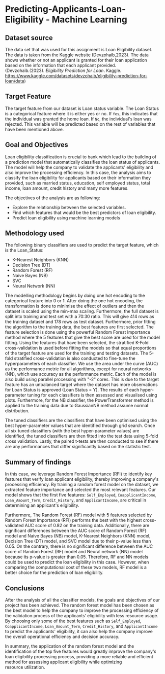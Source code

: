 # Predicting-Applicants-Loan-Eligibility - Machine Learning

## Dataset source

The data set that was used for this assignment is Loan Eligibility dataset. The data is taken from the Kaggle website (Devzohaib,2023). The data shows whether or not an applicant is granted for their loan application based on the information that each applicant provided.  
(Devzohaib.(2023). *Eligibility Prediction for Loan*. Kaggle. https://www.kaggle.com/datasets/devzohaib/eligibility-prediction-for-loan/data)

## Target Feature

The target feature from our dataset is Loan status variable. The Loan Status is a categorical feature where it is either yes or no. If `Yes`, this indicates that the individual was granted the home loan. If `No`, the individual's loan was rejected. This variable will be predicted based on the rest of variables that have been mentioned above.

## Goal and Objectives

Loan eligibility classification is crucial to bank which lead to the building of a prediction model that automatically classifies the loan status of applicants. The model will help the company to validate the applicants' eligibility and also improve the processing efficiency. In this case, the analysis aims to classify the loan eligibility for applicants based on their information they provided, such as married status, education, self employed status, total income, loan amount, credit history and many more features.

The objectives of the analysis are as following:
- Explore the relationship between the selected variables.
- Find which features that would be the best predictors of loan eligibility.
- Predict loan eligibility using machine learning models

## Methodology used

The following binary classifiers are used to predict the target feature, which is the Loan_Status: 
- K-Nearest Neighbors (KNN)
- Decision Tree (DT)
- Random Forest (RF)
- Naive Bayes (NB)
- SVC
- Neural Network (NN)

The modelling methodology begins by doing one hot encoding to the categorical feature into 0 or 1. After doing the one hot encoding, the transformation is done to minimise the effect of outliers and then the dataset is scaled using the min-max scaling. Furthermore, the full dataset is split into training and test set with a 70:30 ratio. This will give 414 rows as the training dataset and 178 rows as test dataset. Furthermore, prior fitting the algorithm to the training data, the best features are first selected. The feature selection is done using the powerful Random Forest Importance method where the 5 features that give the best score are used for the model fitting. 
Using the features that have been selected, the stratified K-Fold cross-validation is used before fitting the models so that equal proportions of the target feature are used for the training and testing datasets. The 5-fold stratified cross-validation is also conducted to fine-tune the hyperparameters of each classifier. We use the area under the curve (AUC) as the performance metric for all algorithms, except for neural networks (NN), which use accuracy as the performance metric. Each of the model is also build using parallel processing with "-2" cores. This is due to the target feature has an unbalanced target where the dataset has more observations for Loan Status is approved (Loan Status = Y). The results of each hyper-parameter tuning for each classifiers is then assessed and visualised using plots. Furthermore, for the NB classifier, the PowerTransformer method is applied to the training data due to GaussianNB method assume normal distribution. 

The tuned classifiers are the classifiers that have been optimised using the best hyper-parameter values that are identified through grid search. Once all six tuned classifiers (with the best hyper-parameter values) are identified, the tuned classifiers are then fitted into the test data using 5-fold cross validation. Lastly, the paired t-tests are then conducted to see if there are any performances that differ significantly based on the statistic test. 

## Summary of findings

In this case, we leverage Random Forest Importance (RFI) to identify key features that verify loan applicant eligibility, thereby improving a company's processing efficiency. By training a random forest model on the dataset, we extracted feature importance and selected the most relevant features. Our model shows that the first five features: `Self_Employed`, `CoapplicantIncome`, `Loan_Amount_Term`, `Credit_History`, and `ApplicantIncome`, are critical in determining an applicant's eligibility.

Furthermore, The Random Forest (RF) model with 5 features selected by Random Forest Importance (RFI) performs the best with the highest cross-validated AUC score of 0.82 on the training data. Additionally, there are significant differences between the AUC score of Random Forest (RF) model and Naive Bayes (NB) model, K-Nearest Neighbors (KNN) model, Decision Tree (DT) model, and SVC model due to their p-value less than 0.05. On the contrary, there is no significant difference between the AUC score of Random Forest (RF) model and Neural network (NN) model because its p-value is greater than 0.05. Therefore, RF and NN models could be used to predict the loan eligibility in this case. However, when comparing the computational cost of these two models, RF model is a better choice for the prediction of loan eligibility.

## Conclusions

After the analysis of all the classifier models, the goals and objectives of our project has been achieved. The random forest model has been chosen as the best model to help the company to improve the processing efficiency of the validation process of the applicants' eligibility with less resource usage. By choosing only some of the best features such as `Self_Employed`, `CoapplicantIncome`, `Loan_Amount_Term`, `Credit_History`, and `ApplicantIncome` to predict the applicants' eligibility, it can also help the company improve the overall operational efficiency and decision accuracy.

In summary, the application of the random forest model and the identification of the top five features would greatly improve  the company's loan eligibility processing process, providing a more reliable and efficient method for assessing applicant eligibility while optimizing resource utilization.
